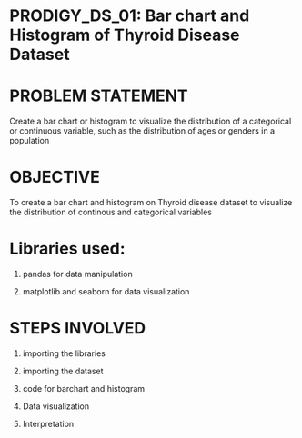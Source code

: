 # PRODIGY_DS_01:  Bar chart and  Histogram of Thyroid Disease Dataset
# PROBLEM STATEMENT
Create a bar chart or histogram to visualize the distribution of a categorical or continuous variable, such as the distribution of ages or genders in a population
# OBJECTIVE
To create a bar chart and histogram on Thyroid disease dataset to visualize the distribution of continous and categorical variables
# Libraries used:
1. pandas for data manipulation

2. matplotlib and seaborn for data visualization
# STEPS INVOLVED
1. importing the libraries

2. importing the dataset

3. code for barchart and histogram

4. Data visualization 

5. Interpretation



